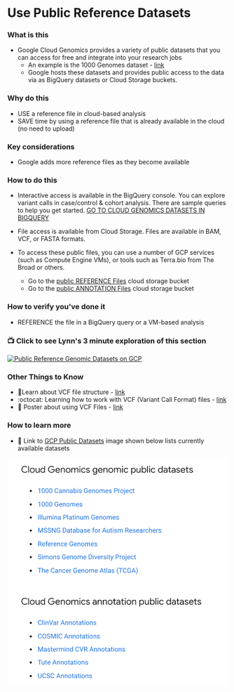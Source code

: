 # Use Public Reference Datasets

### What is this
- Google Cloud Genomics provides a variety of public datasets that you can access for free and integrate into your research jobs
    - An example is the 1000 Genomes dataset - [link](https://cloud.google.com/genomics/docs/public-datasets/1000-genomes)
    - Google hosts these datasets and provides public access to the data via as BigQuery datasets or Cloud Storage buckets.

### Why do this
 - USE a reference file in cloud-based analysis
 - SAVE time by using a reference file that is already available in the cloud (no need to upload)

### Key considerations
 - Google adds more reference files as they become available

### How to do this
 - Interactive access is available in the BigQuery console. You can explore variant calls in case/control & cohort analysis. There are sample queries to help you get started. [GO TO CLOUD GENOMICS DATASETS IN BIGQUERY](https://bigquery.cloud.google.com/project/genomics-public-data)

 - File access is available from Cloud Storage. Files are available in BAM, VCF, or FASTA formats. 
 - To access these public files, you can use a number of GCP services (such as Compute Engine VMs), or tools such as Terra.bio from The Broad or others.
    - Go to the [public REFERENCE Files](https://console.cloud.google.com/storage/genomics-public-data/) cloud storage bucket
    - Go to the [public ANNOTATION Files](https://console.cloud.google.com/storage/browser/gcs-public-data--genomics/human-variant-annotation) cloud storage bucket

### How to verify you've done it
 - REFERENCE the file in a BigQuery query or a VM-based analysis

### 📺 Click to see Lynn's 3 minute exploration of this section  
[![Public Reference Genomic Datasets on GCP](http://img.youtube.com/vi/4jfY9LmgHJk/0.jpg)](http://www.youtube.com/watch?v=4jfY9LmgHJk "Public Reference Genomic Datasets on GCP")

### Other Things to Know
 - 📘Learn about VCF file structure - [link](https://software.broadinstitute.org/gatk/documentation/article?id=11005)
  - :octocat: Learning how to work with VCF (Variant Call Format) files - [link](https://github.com/davetang/learning_vcf_file)
 - 📘 Poster about using VCF Files - [link](http://vcftools.sourceforge.net/VCF-poster.pdf)

### How to learn more
 - 📘 Link to [GCP Public Datasets](https://cloud.google.com/genomics/docs/public-datasets/) image shown below lists currently available datasets

 [![public-datasets](/images/public-datasets.png)](https://cloud.google.com/genomics/docs/public-datasets/)